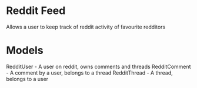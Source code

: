 # Reddit Feed

Allows a user to keep track of reddit activity of favourite redditors

# Models

RedditUser - A user on reddit, owns comments and threads
RedditComment - A comment by a user, belongs to a thread
RedditThread  - A thread, belongs to a user
